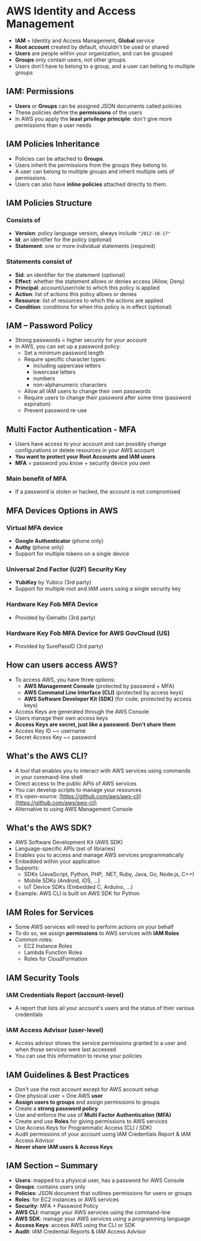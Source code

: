 # AWS Identity and Access Management

- **IAM** = Identity and Access Management, **Global** service
- **Root account** created by default, shouldn't be used or shared
- **Users** are people within your organization, and can be grouped
- **Groups** only contain users, not other groups
- Users don’t have to belong to a group, and a user can belong to multiple groups

## IAM: Permissions

- **Users** or **Groups** can be assigned JSON documents called policies
- These policies define the **permissions** of the users
- In AWS you apply the **least privilege principle**: don't give more permissions than a user needs

## IAM Policies Inheritance

- Policies can be attached to **Groups**.
- Users inherit the permissions from the groups they belong to.
- A user can belong to multiple groups and inherit multiple sets of permissions.
- Users can also have **inline policies** attached directly to them.

## IAM Policies Structure

### Consists of
- **Version**: policy language version, always include `"2012-10-17"`
- **Id**: an identifier for the policy (optional)
- **Statement**: one or more individual statements (required)

### Statements consist of
- **Sid**: an identifier for the statement (optional)
- **Effect**: whether the statement allows or denies access (Allow, Deny)
- **Principal**: account/user/role to which this policy is applied
- **Action**: list of actions this policy allows or denies
- **Resource**: list of resources to which the actions are applied
- **Condition**: conditions for when this policy is in effect (optional)

## IAM – Password Policy

- Strong passwords = higher security for your account
- In AWS, you can set up a password policy:
  - Set a minimum password length
  - Require specific character types:
    - including uppercase letters
    - lowercase letters
    - numbers
    - non-alphanumeric characters
  - Allow all IAM users to change their own passwords
  - Require users to change their password after some time (password expiration)
  - Prevent password re-use

## Multi Factor Authentication - MFA

- Users have access to your account and can possibly change configurations or delete resources in your AWS account
- **You want to protect your Root Accounts and IAM users**
- **MFA** = password *you know* + security device *you own*

### Main benefit of MFA
- If a password is stolen or hacked, the account is not compromised

## MFA Devices Options in AWS

### Virtual MFA device
- **Google Authenticator** (phone only)
- **Authy** (phone only)
- Support for multiple tokens on a single device

### Universal 2nd Factor (U2F) Security Key
- **YubiKey** by Yubico (3rd party)
- Support for multiple root and IAM users using a single security key

### Hardware Key Fob MFA Device
- Provided by Gemalto (3rd party)

### Hardware Key Fob MFA Device for AWS GovCloud (US)
- Provided by SurePassID (3rd party)

## How can users access AWS?

- To access AWS, you have three options:
  - **AWS Management Console** (protected by password + MFA)
  - **AWS Command Line Interface (CLI)** (protected by access keys)
  - **AWS Software Developer Kit (SDK)** (for code, protected by access keys)
- Access Keys are generated through the AWS Console
- Users manage their own access keys
- **Access Keys are secret, just like a password. Don't share them**
- Access Key ID ~= username
- Secret Access Key ~= password

## What's the AWS CLI?

- A tool that enables you to interact with AWS services using commands in your command-line shell
- Direct access to the public APIs of AWS services
- You can develop scripts to manage your resources
- It's open-source: [https://github.com/aws/aws-cli](https://github.com/aws/aws-cli)
- Alternative to using AWS Management Console

## What's the AWS SDK?

- AWS Software Development Kit (AWS SDK)
- Language-specific APIs (set of libraries)
- Enables you to access and manage AWS services programmatically
- Embedded within your application
- Supports:
  - SDKs (JavaScript, Python, PHP, .NET, Ruby, Java, Go, Node.js, C++)
  - Mobile SDKs (Android, iOS, ...)
  - IoT Device SDKs (Embedded C, Arduino, ...)
- Example: AWS CLI is built on AWS SDK for Python

## IAM Roles for Services

- Some AWS services will need to perform actions on your behalf
- To do so, we assign **permissions** to AWS services with **IAM Roles**
- Common roles:
  - EC2 Instance Roles
  - Lambda Function Roles
  - Roles for CloudFormation

## IAM Security Tools

### IAM Credentials Report (account-level)
- A report that lists all your account's users and the status of their various credentials

### IAM Access Advisor (user-level)
- Access advisor shows the service permissions granted to a user and when those services were last accessed
- You can use this information to revise your policies

## IAM Guidelines & Best Practices

- Don't use the root account except for AWS account setup
- One physical user = One AWS **user**
- **Assign users to groups** and assign permissions to groups
- Create a **strong password policy**
- Use and enforce the use of **Multi Factor Authentication (MFA)**
- Create and use **Roles** for giving permissions to AWS services
- Use Access Keys for Programmatic Access (CLI / SDK)
- Audit permissions of your account using IAM Credentials Report & IAM Access Advisor
- **Never share IAM users & Access Keys**

## IAM Section – Summary

- **Users**: mapped to a physical user, has a password for AWS Console
- **Groups**: contains users only
- **Policies**: JSON document that outlines permissions for users or groups
- **Roles**: for EC2 instances or AWS services
- **Security**: MFA + Password Policy
- **AWS CLI**: manage your AWS services using the command-line
- **AWS SDK**: manage your AWS services using a programming language
- **Access Keys**: access AWS using the CLI or SDK
- **Audit**: IAM Credential Reports & IAM Access Advisor
